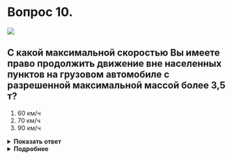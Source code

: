 # Вопрос 10.

![](https://s.drom.ru/i24228/pdd/tickets/2016/1543885369.jpg)

## С какой максимальной скоростью Вы имеете право продолжить движение вне населенных пунктов на грузовом автомобиле с разрешенной максимальной массой более 3,5 т?

1. 60 км/ч
2. 70 км/ч
3. 90 км/ч

<details>
<summary><b>Показать ответ</b></summary>
Правильный ответ: 2
</details>
<details>
<summary><b>Подробнее</b></summary>
Действие происходит вне населённого пункта. После проезда знака 3.25 «Конец зоны ограничения максимальной скорости» на грузовом автомобиле с р.м.м. которого более 3,5 т вне населенных пунктов на всех дорогах, кроме автомагистрали разрешается движение с максимальной скоростью не более 70 км/ч.
(«Дорожные знаки», пункт 10.3 ПДД)
</details>